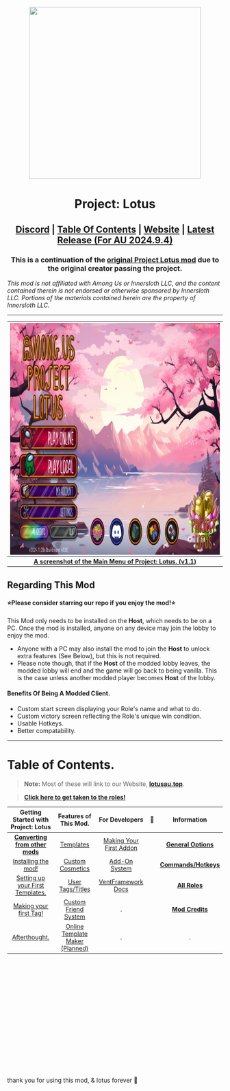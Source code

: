 <p align="center">
  <img width="400" height="400" src="https://avatars.githubusercontent.com/u/173427715">
</p>
<h1 align="center">Project: Lotus</h1>

<h2 align="center"> <a href="https://discord.gg/projectlotus">Discord</a> | <a href="#table-of-contents">Table Of Contents</a> | <a href="https://lotusau.top/">Website</a> | <a href="https://github.com/Lotus-AU/LotusContinued/releases/latest">Latest Release (For AU 2024.9.4)</a>

<h3 align="center">This is a continuation of the <a href="https://github.com/ImaMapleTree/Lotus">original Project Lotus mod</a> due to the original creator passing the project. </h3>
<i align="center">This mod is not affiliated with Among Us or Innersloth LLC, and the content contained therein is not endorsed or otherwise sponsored by Innersloth LLC. Portions of the materials contained herein are the property of Innersloth LLC.</i>

---

| <img align="center" width="960" height="540" src="./.github/main_menu.png"> |
| :-------------------------------------------------------------------------: |
|     <u>**A screenshot of the Main Menu of Project: Lotus. (v1.1)**</u>      |

## Regarding This Mod

#### ⭐Please consider starring our repo if you enjoy the mod!⭐

This Mod only needs to be installed on the **Host**, which needs to be on a PC. Once the mod is installed, anyone on any device may join the lobby to enjoy the mod. <br>

- Anyone with a PC may also install the mod to join the **Host** to unlock extra features (See Below), but this is not required.
- Please note though, that if the **Host** of the modded lobby leaves, the modded lobby will end and the game will go back to being vanilla. This is the case unless another modded player becomes **Host** of the lobby.

#### Benefits Of Being A Modded Client.<br>

- Custom start screen displaying your Role's name and what to do.
- Custom victory screen reflecting the Role's unique win condition.
- Usable Hotkeys.
- Better compatability.

---

# Table of Contents.

> **Note:** Most of these will link to our Website, [**lotusau.top**](https://lotusau.top). <br>

> [**Click here to get taken to the roles!**](https://lotusau.top/en/roles)

|                  Getting Started with Project: Lotus                  |                 Features of This Mod.                  |                         For Developers                         |  🪷  |                       Information                       |
| :-------------------------------------------------------------------: | :----------------------------------------------------: | :------------------------------------------------------------: | :-: | :-----------------------------------------------------: |
|   [**Converting from other mods**](https://lotusau.top/rd/convert)    |     [Templates](https://lotusau.top/rd/templates)      | [Making Your First Addon](https://dev.lotusau.top/rd/firstadn) |     |  [**General Options**](https://lotusau.top/rd/options)  |
|         [Installing the mod!](https://lotusau.top/rd/install)         |   [Custom Cosmetics](https://lotusau.top/rd/touhats)   |       [Add-On System](https://dev.lotusau.top/rd/addons)       |     | [**Commands/Hotkeys**](https://lotusau.top/rd/commands) |
| [Setting up your First Templates.](https://lotusau.top/rd/f-template) |    [User Tags/Titles](https://lotusau.top/rd/tags)     |      [VentFramework Docs](https://dev.lotusau.top/rd/vf)       |     |      [**All Roles**](https://lotusau.top/en/roles)      |
|      [Making your first Tag!](https://lotusau.top/rd/first-tag)       | [Custom Friend System](https://lotusau.top/rd/friends) |                               .                                |     |     [**Mod Credits**](https://lotusau.top/credits)      |
|        [Afterthought.](https://lotusau.top/rd/gs-afterthought)        |          [Online Template Maker (Planned)](#)          |                               .                                |     |                            .                            |

<br>
<br>
<br>
<br>
<br>
<br>
<br>
<br>
<br>
<br>
<br>
<br>
<br>
<br>
<br>
<br>
thank you for using this mod, & lotus forever 🪷

